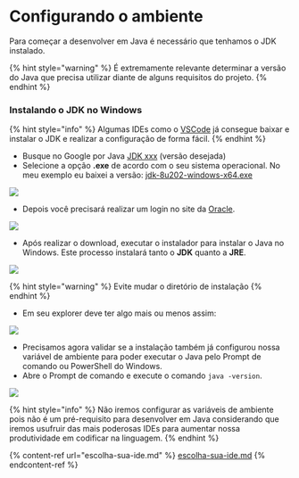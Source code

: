 # Configurando o ambiente

Para começar a desenvolver em Java é necessário que tenhamos o JDK instalado.

{% hint style="warning" %}
É extremamente relevante determinar a versão do Java que precisa utilizar diante de alguns requisitos do projeto.
{% endhint %}

### Instalando o JDK no Windows

{% hint style="info" %}
Algumas IDEs como o [VSCode](https://code.visualstudio.com/docs/java/java-tutorial) já consegue baixar e instalar o JDK e realizar a configuração de forma fácil.
{% endhint %}

* Busque no Google por Java [JDK xxx](https://www.oracle.com/br/java/technologies/javase/javase8-archive-downloads.html) (versão desejada)
* Selecione a opção **.exe** de acordo com o seu sistema operacional. No meu exemplo eu baixei a versão: [jdk-8u202-windows-x64.exe](https://www.oracle.com/br/java/technologies/javase/javase8-archive-downloads.html#license-lightbox)

![](<../.gitbook/assets/image (5) (1).png>)

* Depois você precisará realizar um login no site da [Oracle](https://login.oracle.com/mysso/signon.jsp).

![](<../.gitbook/assets/image (9) (1) (1).png>)

* Após realizar o download, executar o instalador para instalar o Java no Windows. Este processo instalará tanto o **JDK** quanto a **JRE**.

![](<../.gitbook/assets/image (12) (1) (1).png>)

{% hint style="warning" %}
Evite mudar o diretório de instalação
{% endhint %}

* Em seu explorer deve ter algo mais ou menos assim:

![](<../.gitbook/assets/image (1).png>)

* Precisamos agora validar se a instalação também já configurou nossa variável de ambiente para poder executar o Java pelo Prompt de comando ou PowerShell do Windows.
* Abre o Prompt de comando e execute o comando `java -version`.

![](../.gitbook/assets/image.png)

{% hint style="info" %}
Não iremos configurar as variáveis de ambiente pois não é um pré-requisito para desenvolver em Java considerando que iremos usufruir das mais poderosas IDEs para aumentar nossa produtividade em codificar na linguagem.
{% endhint %}

{% content-ref url="escolha-sua-ide.md" %}
[escolha-sua-ide.md](escolha-sua-ide.md)
{% endcontent-ref %}
